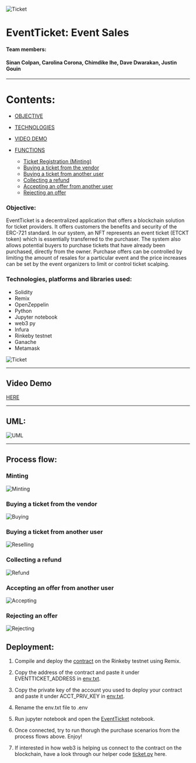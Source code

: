 ![Ticket](image/ETKN.png)

# EventTicket: Event Sales 

#### Team members:
#### Sinan Colpan, Carolina Corona, Chimdike Ihe, Dave Dwarakan, Justin Gouin
---


# Contents:

- [OBJECTIVE](#objective)

- [TECHNOLOGIES](#technologies)

- [VIDEO DEMO](#video-demo)
   
- [FUNCTIONS](#functions)

	- [Ticket Registration (Minting)](#minting)
	- [Buying a ticket from the vendor](#Buying-a-ticket-from-the-vendor)
	- [Buying a ticket from another user](#Buying-a-ticket-from-another-user)
	- [Collecting a refund](#Collecting-a-refund)
	- [Accepting an offer from another user](#Accepting-an-offer-from-another-user)
	- [Rejecting an offer](#Rejecting-an-offer)



### Objective:

EventTicket is a decentralized application that offers a blockchain solution for ticket providers. It offers customers the benefits and security of the ERC-721 standard. In our system, an NFT represents an event ticket (ETCKT token) which is essentially transferred to the purchaser. The system also allows potential buyers to purchase tickets that have already been purchased, directly from the owner. Purchase offers can be controlled by limiting the amount of resales for a particular event and the price increases can be set by the event organizers to limit or control ticket scalping. 

### Technologies, platforms and libraries used:

- Solidity
- Remix
- OpenZeppelin
- Python
- Jupyter notebook
- web3 py
- Infura
- Rinkeby testnet
- Ganache
- Metamask

![Ticket](image/z.png)

---
## Video Demo
[HERE](https://youtu.be/Ih6cbqdMljA)

---

## UML:
![UML](image/UML.png)

---

## Process flow:

###  Minting
![Minting](image/minting.png)

###  Buying a ticket from the vendor
![Buying](image/buyingfromvendor.png)

###  Buying a ticket from another user
![Reselling](image/offertouser.png)

###  Collecting a refund
![Refund](image/colecting-refund.png)

###  Accepting an offer from another user
![Accepting](image/accepting_offer.png)

###  Rejecting an offer
![Rejecting](image/rejecting_offer.png)


## Deployment:

1) Compile and deploy the [contract](EventTicket/EventTicket.sol) on the Rinkeby testnet using Remix.

2) Copy the address of the contract and paste it under EVENTTICKET_ADDRESS in [env.txt](EventTicket/env.txt).

3) Copy the private key of the account you used to deploy your contract and paste it under ACCT_PRIV_KEY in [env.txt](EventTicker/env.txt).

4) Rename the env.txt file to .env

5) Run jupyter notebook and open the [EventTicket](EventTicket/EventTicket.ipynb) notebook.

6) Once connected, try to run thorugh the purchase scenarios from the process flows above. Enjoy!

7) If interested in how web3 is helping us connect to the contract on the blockchain, have a look through our helper code [ticket.py](EventTicket/ticket.py) here.